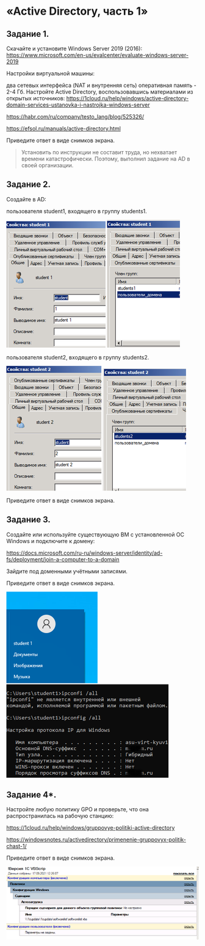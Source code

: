 #  «Active Directory, часть 1»

## Задание 1.
Скачайте и установите Windows Server 2019 (2016):
https://www.microsoft.com/en-us/evalcenter/evaluate-windows-server-2019

Настройки виртуальной машины:

два сетевых интерфейса (NAT и внутренняя сеть)
оперативная память - 2-4 Гб.
Настройте Active Directory, воспользовавшись материалами из открытых источников:
https://1cloud.ru/help/windows/active-directory-domain-services-ustanovka-i-nastrojka-windows-server

https://habr.com/ru/company/testo_lang/blog/525326/

https://efsol.ru/manuals/active-directory.html

Приведите ответ в виде снимков экрана.

> Установить по инструкции не составит труда, но нехватает времени катастрофически. Поэтому, выполнил задание на AD в своей организации.


## Задание 2.
Создайте в AD:

пользователя student1, входящего в группу students1.

![](pic/s1.png)
![](pic/s1g.png)

пользователя student2, входящего в группу students2.

![](pic/s2.png)
![](pic/s2g.png)

Приведите ответ в виде снимков экрана.

## Задание 3.
Создайте или используйте существующую ВМ с установленной ОС Windows и подключите к домену:

https://docs.microsoft.com/ru-ru/windows-server/identity/ad-fs/deployment/join-a-computer-to-a-domain

Зайдите под доменными учётными записями.

Приведите ответ в виде снимков экрана.

![](pic/s1d.png)
![](pic/d33.png)

## Задание 4*.
Настройте любую политику GPO и проверьте, что она распространилась на рабочую станцию:

https://1cloud.ru/help/windows/gruppovye-politiki-active-directory

https://windowsnotes.ru/activedirectory/primenenie-gruppovyx-politik-chast-1/

Приведите ответ в виде снимков экрана.

![](pic/GP.png)